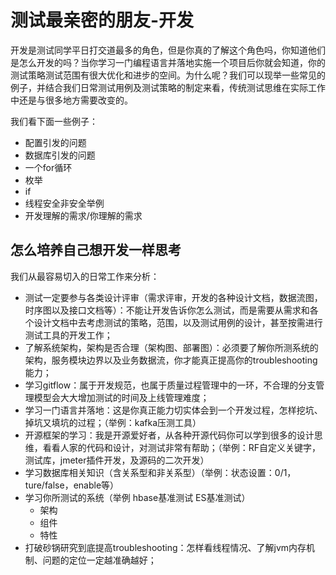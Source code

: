 # 测试最亲密的朋友-开发

开发是测试同学平日打交道最多的角色，但是你真的了解这个角色吗，你知道他们是怎么开发的吗？当你学习一门编程语言并落地实施一个项目后你就会知道，你的测试策略测试范围有很大优化和进步的空间。为什么呢？我们可以现举一些常见的例子，并结合我们日常测试用例及测试策略的制定来看，传统测试思维在实际工作中还是与很多地方需要改变的。

我们看下面一些例子：
* 配置引发的问题
* 数据库引发的问题
* 一个for循环
* 枚举
* if
* 线程安全非安全举例
* 开发理解的需求/你理解的需求

## 怎么培养自己想开发一样思考

我们从最容易切入的日常工作来分析：

* 测试一定要参与各类设计评审（需求评审，开发的各种设计文档，数据流图，时序图以及接口文档等）：不能让开发告诉你怎么测试，而是需要从需求和各个设计文档中去考虑测试的策略，范围，以及测试用例的设计，甚至按需进行测试工具的开发工作；
* 了解系统架构，架构是否合理（架构图、部署图）：必须要了解你所测系统的架构，服务模块边界以及业务数据流，你才能真正提高你的troubleshooting能力；
* 学习gitflow：属于开发规范，也属于质量过程管理中的一环，不合理的分支管理模型会大大增加测试的时间及上线管理难度；
* 学习一门语言并落地：这是你真正能力切实体会到一个开发过程，怎样挖坑、掉坑又填坑的过程；（举例：kafka压测工具）
* 开源框架的学习：我是开源爱好者，从各种开源代码你可以学到很多的设计思维，看看人家的代码和设计，对测试非常有帮助；（举例：RF自定义关键字，测试库，jmeter插件开发，及源码的二次开发）
* 学习数据库相关知识（含关系型和非关系型）（举例：状态设置：0/1，ture/false，enable等）
* 学习你所测试的系统（举例 hbase基准测试 ES基准测试）
    * 架构
    * 组件
    * 特性
* 打破砂锅研究到底提高troubleshooting：怎样看线程情况、了解jvm内存机制、问题的定位一定越准确越好；





